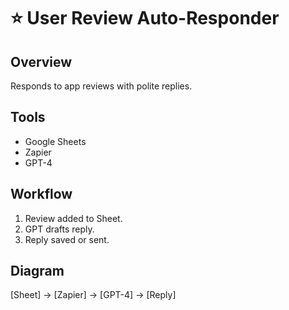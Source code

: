 # ⭐ User Review Auto-Responder

## Overview
Responds to app reviews with polite replies.

## Tools
- Google Sheets
- Zapier
- GPT-4

## Workflow
1. Review added to Sheet.
2. GPT drafts reply.
3. Reply saved or sent.

## Diagram
[Sheet] → [Zapier] → [GPT-4] → [Reply]
